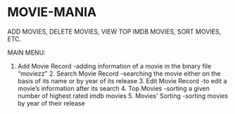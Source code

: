 # MOVIE-MANIA
ADD MOVIES, DELETE MOVIES, VIEW TOP IMDB MOVIES, SORT MOVIES, ETC.

MAIN MENU:
1.	Add Movie Record
 -adding information of a movie in the binary file “moviezz”
    2.    Search Movie Record
   -searching the movie either on the basis of its name or by year of its release
    3. Edit Movie Record
-to edit a movie’s information after its search 
    4. Top Movies
-sorting a given number of highest rated imdb movies
    5.  Movies' Sorting
-sorting movies by year of their release
